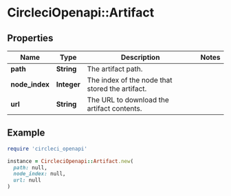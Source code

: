 # CircleciOpenapi::Artifact

## Properties

| Name | Type | Description | Notes |
| ---- | ---- | ----------- | ----- |
| **path** | **String** | The artifact path. |  |
| **node_index** | **Integer** | The index of the node that stored the artifact. |  |
| **url** | **String** | The URL to download the artifact contents. |  |

## Example

```ruby
require 'circleci_openapi'

instance = CircleciOpenapi::Artifact.new(
  path: null,
  node_index: null,
  url: null
)
```

